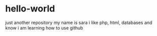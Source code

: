# hello-world
just another repository
my name is sara i like php, html, databases and know i am learning how to use github
